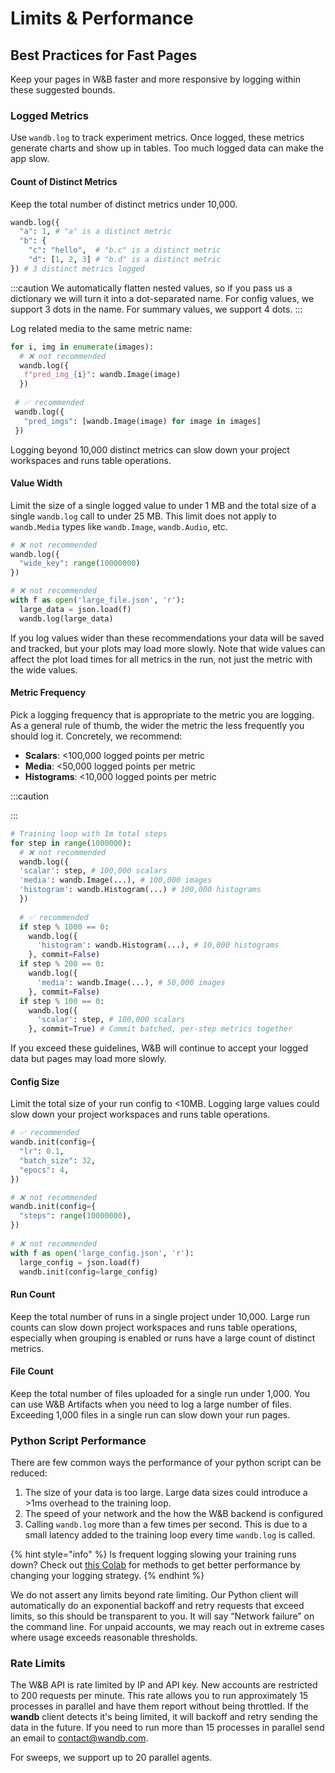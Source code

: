# Limits & Performance

## Best Practices for Fast Pages

Keep your pages in W&B faster and more responsive by logging within these suggested bounds.

### Logged Metrics

Use `wandb.log` to track experiment metrics. Once logged, these metrics generate charts and show up in tables. Too much logged data can make the app slow.

#### **Count of Distinct Metrics**

Keep the total number of distinct metrics under 10,000.

```python
wandb.log({
  "a": 1, # "a" is a distinct metric
  "b": {
    "c": "hello",  # "b.c" is a distinct metric
    "d": [1, 2, 3] # "b.d" is a distinct metric
}) # 3 distinct metrics logged
```

:::caution
We automatically flatten nested values, so if you pass us a dictionary we will turn it into a dot-separated name. For config values, we support 3 dots in the name. For summary values, we support 4 dots.
:::

Log related media to the same metric name:

```python
for i, img in enumerate(images):
  # ❌ not recommended
  wandb.log({
   f"pred_img_{i}": wandb.Image(image)
  })
  
 # ✅ recommended
 wandb.log({
   "pred_imgs": [wandb.Image(image) for image in images]
 }) 
```

Logging beyond 10,000 distinct metrics can slow down your project workspaces and runs table operations.

#### Value Width

Limit the size of a single logged value to under 1 MB and the total size of a single `wandb.log` call to under 25 MB. This limit does not apply to `wandb.Media` types like `wandb.Image`, `wandb.Audio`, etc.

```python
# ❌ not recommended
wandb.log({
  "wide_key": range(10000000)
})

# ❌ not recommended
with f as open('large_file.json', 'r'):
  large_data = json.load(f)
  wandb.log(large_data) 
```

If you log values wider than these recommendations your data will be saved and tracked, but your plots may load more slowly. Note that wide values can affect the plot load times for all metrics in the run, not just the metric with the wide values.

#### Metric Frequency

Pick a logging frequency that is appropriate to the metric you are logging. As a general rule of thumb, the wider the metric the less frequently you should log it. Concretely, we recommend:

* **Scalars**: <100,000 logged points per metric
* **Media**: <50,000 logged points per metric
* **Histograms**: <10,000 logged points per metric

:::caution

<!-- Plots in the W&B UI downsample to 1,500 points per metric. Use the [Public API](public-api-guide.md) to access your unsampled data. -->
:::

```python
# Training loop with 1m total steps
for step in range(1000000):
  # ❌ not recommended
  wandb.log({
  'scalar': step, # 100,000 scalars
  'media': wandb.Image(...), # 100,000 images
  'histogram': wandb.Histogram(...) # 100,000 histograms
  })
  
  # ✅ recommended
  if step % 1000 == 0:
    wandb.log({
      'histogram': wandb.Histogram(...), # 10,000 histograms
    }, commit=False)
  if step % 200 == 0:
    wandb.log({
      'media': wandb.Image(...), # 50,000 images
    }, commit=False)
  if step % 100 == 0:
    wandb.log({
      'scalar': step, # 100,000 scalars
    }, commit=True) # Commit batched, per-step metrics together
```

<!-- Enable batching in calls to `wandb.log` by passing `commit=False` to minimize the total number of API calls for a given step. See [the docs](../../ref/python/log.md) for `wandb.log` for more details. -->

If you exceed these guidelines, W&B will continue to accept your logged data but pages may load more slowly.

#### Config Size

Limit the total size of your run config to <10MB. Logging large values could slow down your project workspaces and runs table operations.

```python
# ✅ recommended
wandb.init(config={
  "lr": 0.1,
  "batch_size": 32,
  "epocs": 4,
})

# ❌ not recommended
wandb.init(config={
  "steps": range(10000000),
})
 
# ❌ not recommended
with f as open('large_config.json', 'r'):
  large_config = json.load(f)
  wandb.init(config=large_config)
```

#### Run Count

Keep the total number of runs in a single project under 10,000. Large run counts can slow down project workspaces and runs table operations, especially when grouping is enabled or runs have a large count of distinct metrics.

#### File Count

Keep the total number of files uploaded for a single run under 1,000. You can use W&B Artifacts when you need to log a large number of files. Exceeding 1,000 files in a single run can slow down your run pages.

### Python Script Performance

There are few common ways the performance of your python script can be reduced:

1. The size of your data is too large. Large data sizes could introduce a >1ms overhead to the training loop.
2. The speed of your network and the how the W&B backend is configured
3. Calling `wandb.log` more than a few times per second. This is due to a small latency added to the training loop every time `wandb.log` is called.

{% hint style="info" %}
Is frequent logging slowing your training runs down? Check out [this Colab](http://wandb.me/log-hf-colab) for methods to get better performance by changing your logging strategy.
{% endhint %}

We do not assert any limits beyond rate limiting. Our Python client will automatically do an exponential backoff and retry requests that exceed limits, so this should be transparent to you. It will say “Network failure” on the command line. For unpaid accounts, we may reach out in extreme cases where usage exceeds reasonable thresholds.

### Rate Limits

The W&B API is rate limited by IP and API key. New accounts are restricted to 200 requests per minute. This rate allows you to run approximately 15 processes in parallel and have them report without being throttled. If the **wandb** client detects it's being limited, it will backoff and retry sending the data in the future. If you need to run more than 15 processes in parallel send an email to [contact@wandb.com](mailto:contact@wandb.com).

For sweeps, we support up to 20 parallel agents.
